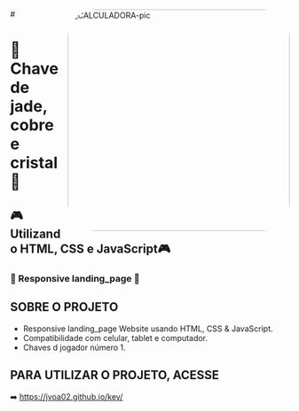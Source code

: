 
#
<img align="right" alt="CALCULADORA-pic" height="400" style="border-radius:50px;" src="https://github.com/JVOA02/key/blob/main/Document-Pessoal-%E2%80%94-Microsoft_-Edge-2022-12-08-20-35-32-_online-video-cutter.com_-_2_.gif">
#

# 🔑Chave de jade, cobre e cristal🔑
## 🎮 Utilizando HTML, CSS e JavaScript🎮
### 📱 Responsive landing_page 📱

## SOBRE O PROJETO
- Responsive landing_page Website usando HTML, CSS & JavaScript.
- Compatibilidade com celular, tablet e computador.
- Chaves d jogador número 1.

## PARA UTILIZAR O PROJETO, ACESSE
➡️  https://jvoa02.github.io/key/
